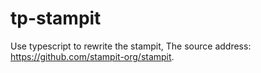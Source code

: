 # tp-stampit

Use typescript to rewrite the stampit, The source address: https://github.com/stampit-org/stampit.
